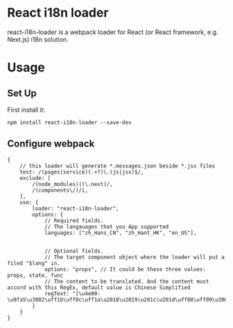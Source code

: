 # React i18n loader

react-i18n-loader is a webpack loader for React (or React framework, e.g. Next.js) i18n solution.

# Usage

## Set Up
First install it:
```
npm install react-i18n-loader --save-dev
```

## Configure webpack
```
{
    // this loader will generate *.messages.json beside *.jsx files
    test: /(pages|service)(.+?)\.(js|jsx)$/,
    exclude: [
        /(node_modules)|(\.next)/,
        /(components\/)/i,
    ],
    use: {
        loader: "react-i18n-loader",
        options: {
            // Required fields.
            // The langauages that you App supported
            languages: ["zh_Hans_CN", "zh_Hant_HK", "en_US"],


            // Optional fields.
            // The target component object where the loader will put a filed "$lang" in.
            options: "props", // It could be these three values: props, state, func 
            // The content to be translated. And the content must accord with this RegEx, default value is Chinese Simplified
            regText: "[\u4e00-\u9fa5\u3002\uff1b\uff0c\uff1a\u2018\u2019\u201c\u201d\uff08\uff09\u3001\uff1f\uff01\ufe15\u300a\u300b]+",
        }
    }
}
```
